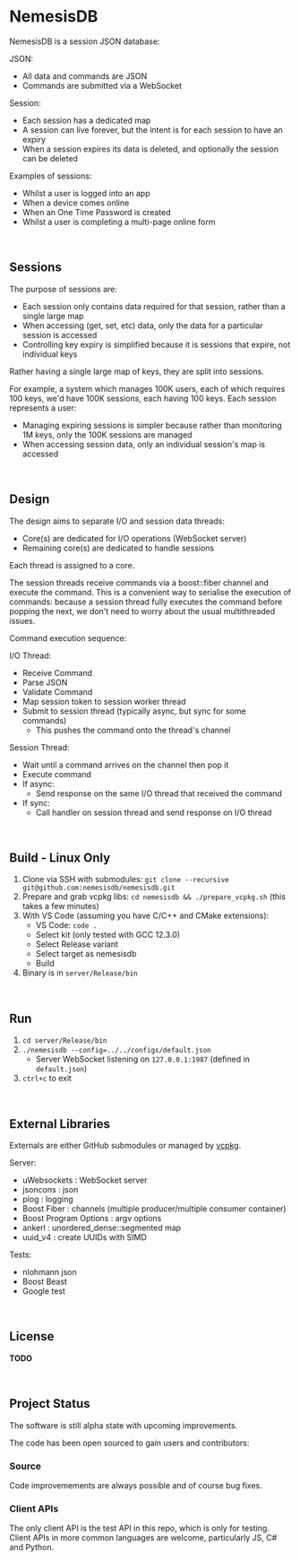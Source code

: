 # NemesisDB
NemesisDB is a session JSON database:

JSON:
- All data and commands are JSON
- Commands are submitted via a WebSocket

Session:
- Each session has a dedicated map
- A session can live forever, but the intent is for each session to have an expiry
- When a session expires its data is deleted, and optionally the session can be deleted

Examples of sessions:
- Whilst a user is logged into an app
- When a device comes online
- When an One Time Password is created
- Whilst a user is completing a multi-page online form

<br/>

## Sessions
The purpose of sessions are:
- Each session only contains data required for that session, rather than a single large map
- When accessing (get, set, etc) data, only the data for a particular session is accessed
- Controlling key expiry is simplified because it is sessions that expire, not individual keys

Rather having a single large map of keys, they are split into sessions.

For example, a system which manages 100K users, each of which requires 100 keys, we'd have 100K sessions, each having 100 keys. Each session represents a user:

- Managing expiring sessions is simpler because rather than monitoring 1M keys, only the 100K sessions are managed
- When accessing session data, only an individual session's map is accessed

<br/>

## Design
The design aims to separate I/O and session data threads:

- Core(s) are dedicated for I/O operations (WebSocket server)
- Remaining core(s) are dedicated to handle sessions

Each thread is assigned to a core.

The session threads receive commands via a boost::fiber channel and execute the command. This is a convenient way to serialise the execution of commands: because a session thread fully executes the command before popping the next, we don't need to worry about the usual multithreaded issues.

Command execution sequence:

I/O Thread: 
- Receive Command
- Parse JSON
- Validate Command
- Map session token to session worker thread
- Submit to session thread (typically async, but sync for some commands)
  - This pushes the command onto the thread's channel

Session Thread:
- Wait until a command arrives on the channel then pop it
- Execute command
- If async:
  - Send response on the same I/O thread that received the command
- If sync:
  - Call handler on session thread and send response on I/O thread
 
<br/>

## Build - Linux Only
1. Clone via SSH with submodules: `git clone --recursive git@github.com:nemesisdb/nemesisdb.git`
2. Prepare and grab vcpkg libs: `cd nemesisdb && ./prepare_vcpkg.sh` (this takes a few minutes)
3. With VS Code (assuming you have C/C++ and CMake extensions):
    - VS Code: `code .`
    - Select kit (only tested with GCC 12.3.0)
    - Select Release variant
    - Select target as nemesisdb
    - Build
4. Binary is in `server/Release/bin`

<br/>

## Run
1. `cd server/Release/bin`
2. `./nemesisdb --config=../../configs/default.json`
    - Server WebSocket listening on `127.0.0.1:1987` (defined in `default.json`)
3. `ctrl+c` to exit

<br/>

## External Libraries
Externals are either GitHub submodules or managed by [vcpkg](https://vcpkg.io/en/).

Server:
- uWebsockets : WebSocket server
- jsoncons : json
- plog : logging
- Boost Fiber : channels (multiple producer/multiple consumer container)
- Boost Program Options : argv options
- ankerl : unordered_dense::segmented map
- uuid_v4 : create UUIDs with SIMD

Tests:
- nlohmann json
- Boost Beast
- Google test

<br/>

## License
**TODO**

<br/>

## Project Status
The software is still alpha state with upcoming improvements. 

The code has been open sourced to gain users and contributors:

### Source
Code improvemements are always possible and of course bug fixes.

### Client APIs
The only client API is the test API in this repo, which is only for testing. Client APIs in more common languages are welcome, particularly JS, C# and Python.

